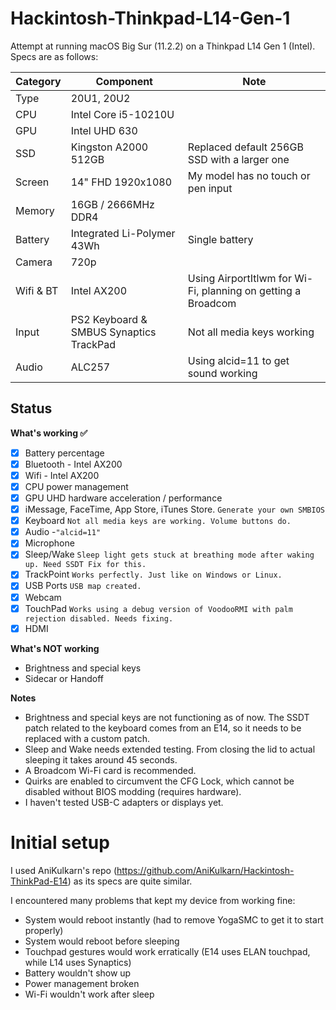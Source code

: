 # Hackintosh-Thinkpad-L14-Gen-1

Attempt at running macOS Big Sur (11.2.2) on a Thinkpad L14 Gen 1 (Intel). Specs are as follows:


| Category  | Component                                            | Note                                                         |
| --------- | ---------------------------------------------------- | ------------------------------------------------------------ |
| Type      | 20U1, 20U2                                           |                                                              |
| CPU       | Intel Core i5-10210U                                 |                                                              |
| GPU       | Intel UHD 630                                        |                                                              |
| SSD       | Kingston A2000 512GB                                 | Replaced default 256GB SSD with a larger one                 |
| Screen    | 14" FHD 1920x1080                                    | My model has no touch or pen input                           |
| Memory    | 16GB / 2666MHz DDR4                                  |                                                              |
| Battery   | Integrated Li-Polymer 43Wh                           | Single battery                                               |
| Camera    | 720p                                                 |                                                              |
| Wifi & BT | Intel AX200                                          | Using AirportItlwm for Wi-Fi, planning on getting a Broadcom |
| Input     | PS2 Keyboard & SMBUS Synaptics TrackPad              | Not all media keys working                                   |
| Audio     | ALC257                                               | Using alcid=11 to get sound working                          |

## Status

<summary><strong>What's working ✅</strong></summary>

- [x] Battery percentage
- [x] Bluetooth - Intel AX200
- [x] Wifi - Intel AX200
- [x] CPU power management
- [x] GPU UHD hardware acceleration / performance 
- [x] iMessage, FaceTime, App Store, iTunes Store. `Generate your own SMBIOS`
- [x] Keyboard `Not all media keys are working. Volume buttons do.`
- [x]  Audio -`"alcid=11"`
- [x] Microphone
- [x] Sleep/Wake `Sleep light gets stuck at breathing mode after waking up. Need SSDT Fix for this.`
- [x] TrackPoint  `Works perfectly. Just like on Windows or Linux.`
- [x] USB Ports `USB map created.`
- [x] Webcam
- [x] TouchPad `Works using a debug version of VoodooRMI with palm rejection disabled. Needs fixing.`
- [x] HDMI

<summary><strong>What's NOT working</strong></summary>

- Brightness and special keys
- Sidecar or Handoff

<summary><strong>Notes</strong></summary>

- Brightness and special keys are not functioning as of now. The SSDT patch related to the keyboard comes from an E14, so it needs to be replaced with a custom patch.
- Sleep and Wake needs extended testing. From closing the lid to actual sleeping it takes around 45 seconds.
- A Broadcom Wi-Fi card is recommended.
- Quirks are enabled to circumvent the CFG Lock, which cannot be disabled without BIOS modding (requires hardware).
- I haven't tested USB-C adapters or displays yet.

# Initial setup
I used AniKulkarn's repo (https://github.com/AniKulkarn/Hackintosh-ThinkPad-E14) as its specs are quite similar.

I encountered many problems that kept my device from working fine:
- System would reboot instantly (had to remove YogaSMC to get it to start properly)
- System would reboot before sleeping
- Touchpad gestures would work erratically (E14 uses ELAN touchpad, while L14 uses Synaptics)
- Battery wouldn't show up
- Power management broken
- Wi-Fi wouldn't work after sleep
